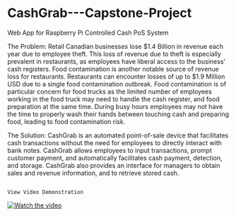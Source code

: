 # CashGrab---Capstone-Project
Web App for Raspberry Pi Controlled Cash PoS System

The Problem:
  Retail Canadian businesses lose $1.4 Billion in revenue each year due to employee theft. This loss of revenue due to theft is especially prevalent in restaurants, as employees have liberal access to the business’ cash registers. 
Food contamination is another notable source of revenue loss for restaurants. Restaurants can encounter losses of up to $1.9 Million USD due to a single food contamination outbreak. 
Food contamination is of particular concern for food trucks as the limited number of employees working in the food truck may need to handle the cash register, and food preparation at the same time. 
During busy hours employees may not have the time to properly wash their hands between touching cash and preparing food, leading to food contamination risk.

The Solution:
  CashGrab is an automated point-of-sale device that facilitates cash transactions without the need for employees to directly interact with bank notes. CashGrab allows employees to input transactions, prompt customer payment, and automatically facilitates cash payment, detection, and storage. 
CashGrab also provides an interface for managers to obtain sales and revenue information, and to retrieve stored cash.

                                                                                                                                     View Video Demonstration                                                         

[![Watch the video](https://img.youtube.com/vi/CsshI4wKIHE/1.jpg)](https://www.youtube.com/watch?v=CsshI4wKIHE)

